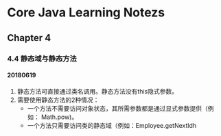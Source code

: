 # Core Java Learning Notezs

## Chapter 4

### 4.4 静态域与静态方法

#### 20180619

1. 静态方法可直接通过类名调用。静态方法没有this隐式参数。
2. 需要使用静态方法的2种情况：
    - 一个方法不需要访问对象状态，其所需参数都是通过显式参数提供（例如： Math.pow)。
    - 一个方法只需要访问类的静态域（例如：Employee.getNextldh